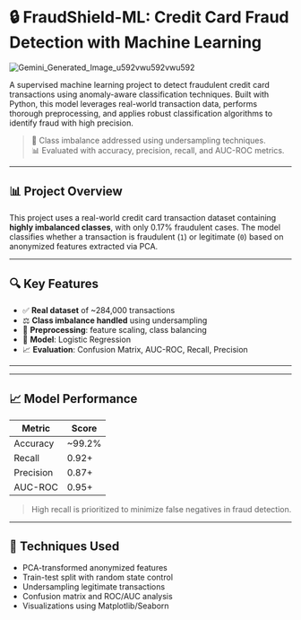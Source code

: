 # 🔒 FraudShield-ML: Credit Card Fraud Detection with Machine Learning

![Gemini_Generated_Image_u592vwu592vwu592](https://github.com/user-attachments/assets/62d48385-1272-427c-9009-3932f8eec19c)

A supervised machine learning project to detect fraudulent credit card transactions using anomaly-aware classification techniques. Built with Python, this model leverages real-world transaction data, performs thorough preprocessing, and applies robust classification algorithms to identify fraud with high precision.

> 🚨 Class imbalance addressed using undersampling techniques.  
> 📊 Evaluated with accuracy, precision, recall, and AUC-ROC metrics.

---

## 📊 Project Overview

This project uses a real-world credit card transaction dataset containing **highly imbalanced classes**, with only 0.17% fraudulent cases. The model classifies whether a transaction is fraudulent (`1`) or legitimate (`0`) based on anonymized features extracted via PCA.

---

## 🔍 Key Features

- ✅ **Real dataset** of ~284,000 transactions  
- ⚖️ **Class imbalance handled** using undersampling  
- 🧹 **Preprocessing**: feature scaling, class balancing  
- 🧪 **Model**: Logistic Regression  
- 📈 **Evaluation**: Confusion Matrix, AUC-ROC, Recall, Precision  

---

---

## 📈 Model Performance

| Metric      | Score     |
|-------------|-----------|
| Accuracy    | ~99.2%    |
| Recall      | 0.92+     |
| Precision   | 0.87+     |
| AUC-ROC     | 0.95+     |

> High recall is prioritized to minimize false negatives in fraud detection.

---

## 🧠 Techniques Used

- PCA-transformed anonymized features
- Train-test split with random state control
- Undersampling legitimate transactions
- Confusion matrix and ROC/AUC analysis
- Visualizations using Matplotlib/Seaborn
